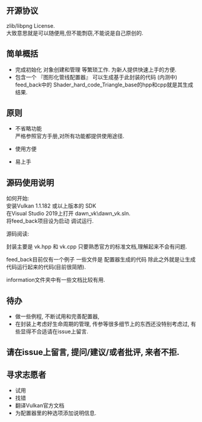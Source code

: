 ## 开源协议
zlib/libpng License.</br>
大致意思就是可以随便用,但不能剽窃,不能说是自己原创的.

## 简单概括

* 完成初始化 对象创建和管理 等繁琐工作. 为新人提供快速上手的方便.
* 包含一个 『图形化管线配置器』 可以生成基于此封装的代码 (内测中) feed_back中的 Shader_hard_code_Triangle_base的hpp和cpp就是其生成结果.

## 原则

* 不省略功能</br>
严格参照官方手册,对所有功能都提供使用途径.

* 使用方便</br>

* 易上手</br>

## 源码使用说明

如何开始:<br>
安装Vulkan 1.1.182 或以上版本的 SDK<br>
在Visual Studio 2019上打开 dawn_vk\dawn_vk.sln.<br>
将feed_back项目设为启动 调试运行.<br>

源码阅读:<br>

封装主要是 vk.hpp 和 vk.cpp 只要熟悉官方的标准文档,理解起来不会有问题.

feed_back目前仅有一个例子  一些文件是 配置器生成的代码 除此之外就是让生成代码运行起来的代码(目前很简陋).

information文件夹中有一些文档比较有用.</br>

## 待办
* 做一些例程, 不断试用和完善配置器,
* 在封装上考虑好生命周期的管理, 传参等很多细节上的东西还没特别考虑过, 有些显得不合适请在issue上留言.

## 请在issue上留言, 提问/建议/或者批评, 来者不拒.

## 寻求志愿者
* 试用</br>
* 找错</br>
* 翻译Vulkan官方文档</br>
* 为配置器里的种选项添加说明信息.</br>

